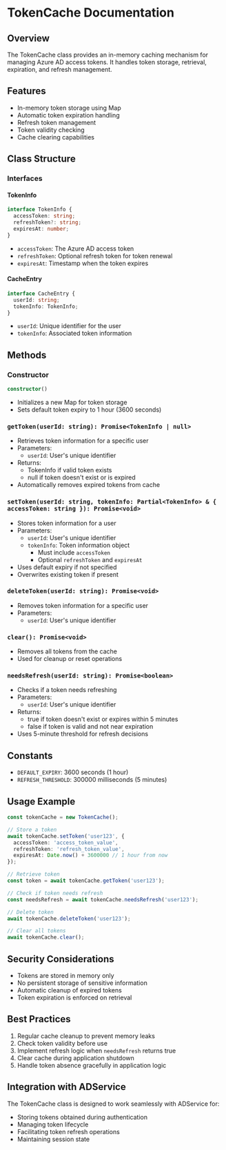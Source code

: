 # TokenCache Documentation

## Overview
The TokenCache class provides an in-memory caching mechanism for managing Azure AD access tokens. It handles token storage, retrieval, expiration, and refresh management.

## Features
- In-memory token storage using Map
- Automatic token expiration handling
- Refresh token management
- Token validity checking
- Cache clearing capabilities

## Class Structure

### Interfaces

#### TokenInfo
```typescript
interface TokenInfo {
  accessToken: string;
  refreshToken?: string;
  expiresAt: number;
}
```
- `accessToken`: The Azure AD access token
- `refreshToken`: Optional refresh token for token renewal
- `expiresAt`: Timestamp when the token expires

#### CacheEntry
```typescript
interface CacheEntry {
  userId: string;
  tokenInfo: TokenInfo;
}
```
- `userId`: Unique identifier for the user
- `tokenInfo`: Associated token information

## Methods

### Constructor
```typescript
constructor()
```
- Initializes a new Map for token storage
- Sets default token expiry to 1 hour (3600 seconds)

### `getToken(userId: string): Promise<TokenInfo | null>`
- Retrieves token information for a specific user
- Parameters:
  - `userId`: User's unique identifier
- Returns:
  - TokenInfo if valid token exists
  - null if token doesn't exist or is expired
- Automatically removes expired tokens from cache

### `setToken(userId: string, tokenInfo: Partial<TokenInfo> & { accessToken: string }): Promise<void>`
- Stores token information for a user
- Parameters:
  - `userId`: User's unique identifier
  - `tokenInfo`: Token information object
    - Must include `accessToken`
    - Optional `refreshToken` and `expiresAt`
- Uses default expiry if not specified
- Overwrites existing token if present

### `deleteToken(userId: string): Promise<void>`
- Removes token information for a specific user
- Parameters:
  - `userId`: User's unique identifier

### `clear(): Promise<void>`
- Removes all tokens from the cache
- Used for cleanup or reset operations

### `needsRefresh(userId: string): Promise<boolean>`
- Checks if a token needs refreshing
- Parameters:
  - `userId`: User's unique identifier
- Returns:
  - true if token doesn't exist or expires within 5 minutes
  - false if token is valid and not near expiration
- Uses 5-minute threshold for refresh decisions

## Constants
- `DEFAULT_EXPIRY`: 3600 seconds (1 hour)
- `REFRESH_THRESHOLD`: 300000 milliseconds (5 minutes)

## Usage Example
```typescript
const tokenCache = new TokenCache();

// Store a token
await tokenCache.setToken('user123', {
  accessToken: 'access_token_value',
  refreshToken: 'refresh_token_value',
  expiresAt: Date.now() + 3600000 // 1 hour from now
});

// Retrieve token
const token = await tokenCache.getToken('user123');

// Check if token needs refresh
const needsRefresh = await tokenCache.needsRefresh('user123');

// Delete token
await tokenCache.deleteToken('user123');

// Clear all tokens
await tokenCache.clear();
```

## Security Considerations
- Tokens are stored in memory only
- No persistent storage of sensitive information
- Automatic cleanup of expired tokens
- Token expiration is enforced on retrieval

## Best Practices
1. Regular cache cleanup to prevent memory leaks
2. Check token validity before use
3. Implement refresh logic when `needsRefresh` returns true
4. Clear cache during application shutdown
5. Handle token absence gracefully in application logic

## Integration with ADService
The TokenCache class is designed to work seamlessly with ADService for:
- Storing tokens obtained during authentication
- Managing token lifecycle
- Facilitating token refresh operations
- Maintaining session state
